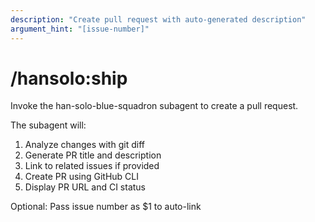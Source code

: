 ```yaml
---
description: "Create pull request with auto-generated description"
argument_hint: "[issue-number]"
---
```


# /hansolo:ship

Invoke the han-solo-blue-squadron subagent to create a pull request.

The subagent will:
1. Analyze changes with git diff
2. Generate PR title and description
3. Link to related issues if provided
4. Create PR using GitHub CLI
5. Display PR URL and CI status

Optional: Pass issue number as $1 to auto-link